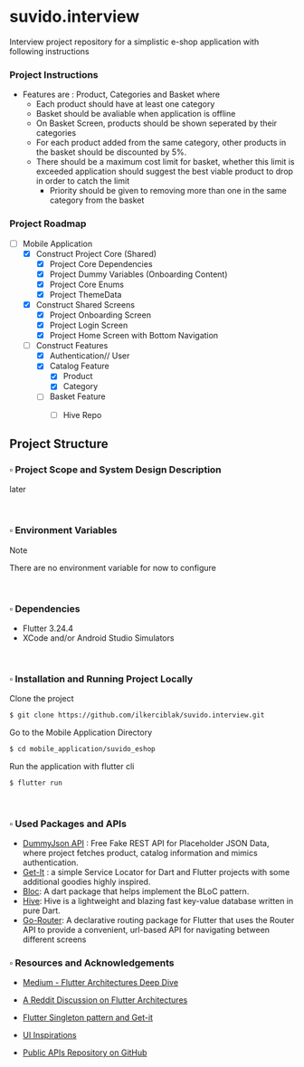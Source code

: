 # suvido.interview
Interview project repository for a simplistic e-shop application with following instructions

### Project Instructions
- Features are : Product, Categories and Basket where
    - Each product should have at least one category
    - Basket should be avaliable when application is offline
    - On Basket Screen, products should be shown seperated by their categories
    - For each product added from the same category, other products in the basket should be discounted by 5%.
    - There should be a maximum cost limit for basket, whether this limit is exceeded application should suggest the best viable product to drop in order to catch the limit
        - Priority should be given to removing more than one in the same category from the basket

### Project Roadmap
- [ ] Mobile Application
    - [x] Construct Project Core (Shared)
        - [x] Project Core Dependencies
        - [x] Project Dummy Variables (Onboarding Content)
        - [x] Project Core Enums
        - [x] Project ThemeData
    - [x] Construct Shared Screens
        - [x] Project Onboarding Screen
        - [x] Project Login Screen
        - [x] Project Home Screen with Bottom Navigation
    - [ ] Construct Features
        - [x] Authentication// User
        - [x] Catalog Feature
            - [x] Product
            - [x] Category
        - [ ] Basket Feature
            - [ ] Hive Repo


## Project Structure


### :white_small_square: Project Scope and System Design Description

<!-- TODO --> 

later

<br/>

<!-- ### :white_small_square: Tech Stack
// Client - Server - DevOps - Db Teknolojileri hakkinda yaz
- Mobile Application : Flutter Framework

<br/> -->

### :white_small_square: Environment Variables

> [!Note]
> There are no environment variable for now to configure

<br/>

### :white_small_square: Dependencies
- Flutter 3.24.4
- XCode and/or Android Studio Simulators

<br/>

### :white_small_square: Installation and Running Project Locally

Clone the project
```bash
$ git clone https://github.com/ilkerciblak/suvido.interview.git
```

Go to the Mobile Application Directory
```bash
$ cd mobile_application/suvido_eshop
```

Run the application with flutter cli
```bash
$ flutter run
```

<br/>

### :white_small_square: Used Packages and APIs
- [DummyJson API](https://dummyjson.com) : Free Fake REST API for Placeholder JSON Data, where project fetches product, catalog information and mimics authentication.
- [Get-It](https://pub.dev/packages/get_it) : a simple Service Locator for Dart and Flutter projects with some additional goodies highly inspired. 
- [Bloc](https://pub.dev/packages/bloc): A dart package that helps implement the BLoC pattern.
- [Hive](https://pub.dev/packages/hive): Hive is a lightweight and blazing fast key-value database written in pure Dart.
- [Go-Router](https://pub.dev/packages/go_router): A declarative routing package for Flutter that uses the Router API to provide a convenient, url-based API for navigating between different screens

### :white_small_square: Resources and Acknowledgements
- [Medium - Flutter Architectures Deep Dive](https://medium.com/@yusrasajjad613/architecture-patterns-in-flutter-an-in-depth-guide-0ca2d65c723c)

- [A Reddit Discussion on Flutter Architectures](https://www.reddit.com/r/FlutterDev/comments/192h8l0/how_do_you_architect_your_flutter_apps_research/)

- [Flutter Singleton pattern and Get-it](https://salmanbediya-medium-com.translate.goog/getit-simplifying-dependency-injection-with-service-locator-pattern-in-dart-and-flutter-62a2d7d105b8?_x_tr_sl=en&_x_tr_tl=tr&_x_tr_hl=tr&_x_tr_pto=tc&_x_tr_hist=true)

- [UI Inspirations](https://dribbble.com/)

- [Public APIs Repository on GitHub](https://github.com/public-apis/public-apis?tab=readme-ov-file#shopping)

